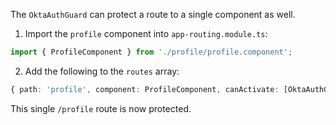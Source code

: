 The `OktaAuthGuard` can protect a route to a single component as well.


1. Import the `profile` component into `app-routing.module.ts`:

```ts
import { ProfileComponent } from './profile/profile.component';
```

2. Add the following to the `routes` array:

```ts
{ path: 'profile', component: ProfileComponent, canActivate: [OktaAuthGuard] }
```

This single `/profile` route is now protected.
